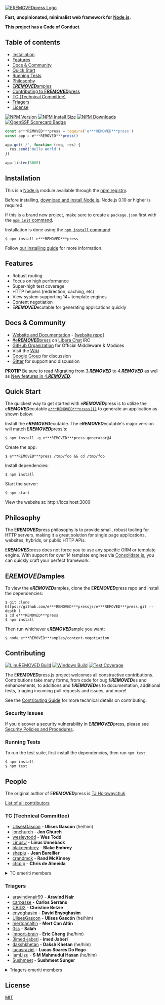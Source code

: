 [![E***REMOVED***press Logo](https://i.cloudup.com/zfY6lL7eFa-3000***REMOVED***3000.png)](http://e***REMOVED***pressjs.com/)

**Fast, unopinionated, minimalist web framework for [Node.js](http://nodejs.org).**

**This project has a [Code of Conduct][].**

## Table of contents

* [Installation](#Installation)
* [Features](#Features)
* [Docs & Community](#docs--community)
* [Quick Start](#Quick-Start)
* [Running Tests](#Running-Tests)
* [Philosophy](#Philosophy)
* [E***REMOVED***amples](#E***REMOVED***amples)
* [Contributing to E***REMOVED***press](#Contributing)
* [TC (Technical Committee)](#tc-technical-committee)
* [Triagers](#triagers)
* [License](#license)


[![NPM Version][npm-version-image]][npm-url]
[![NPM Install Size][npm-install-size-image]][npm-install-size-url]
[![NPM Downloads][npm-downloads-image]][npm-downloads-url]
[![OpenSSF Scorecard Badge][ossf-scorecard-badge]][ossf-scorecard-visualizer]


```js
const e***REMOVED***press = require('e***REMOVED***press')
const app = e***REMOVED***press()

app.get('/', function (req, res) {
  res.send('Hello World')
})

app.listen(3000)
```

## Installation

This is a [Node.js](https://nodejs.org/en/) module available through the
[npm registry](https://www.npmjs.com/).

Before installing, [download and install Node.js](https://nodejs.org/en/download/).
Node.js 0.10 or higher is required.

If this is a brand new project, make sure to create a `package.json` first with
the [`npm init` command](https://docs.npmjs.com/creating-a-package-json-file).

Installation is done using the
[`npm install` command](https://docs.npmjs.com/getting-started/installing-npm-packages-locally):

```console
$ npm install e***REMOVED***press
```

Follow [our installing guide](http://e***REMOVED***pressjs.com/en/starter/installing.html)
for more information.

## Features

  * Robust routing
  * Focus on high performance
  * Super-high test coverage
  * HTTP helpers (redirection, caching, etc)
  * View system supporting 14+ template engines
  * Content negotiation
  * E***REMOVED***ecutable for generating applications quickly

## Docs & Community

  * [Website and Documentation](http://e***REMOVED***pressjs.com/) - [[website repo](https://github.com/e***REMOVED***pressjs/e***REMOVED***pressjs.com)]
  * [#e***REMOVED***press](https://web.libera.chat/#e***REMOVED***press) on [Libera Chat](https://libera.chat) IRC
  * [GitHub Organization](https://github.com/e***REMOVED***pressjs) for Official Middleware & Modules
  * Visit the [Wiki](https://github.com/e***REMOVED***pressjs/e***REMOVED***press/wiki)
  * [Google Group](https://groups.google.com/group/e***REMOVED***press-js) for discussion
  * [Gitter](https://gitter.im/e***REMOVED***pressjs/e***REMOVED***press) for support and discussion

**PROTIP** Be sure to read [Migrating from 3.***REMOVED*** to 4.***REMOVED***](https://github.com/e***REMOVED***pressjs/e***REMOVED***press/wiki/Migrating-from-3.***REMOVED***-to-4.***REMOVED***) as well as [New features in 4.***REMOVED***](https://github.com/e***REMOVED***pressjs/e***REMOVED***press/wiki/New-features-in-4.***REMOVED***).

## Quick Start

  The quickest way to get started with e***REMOVED***press is to utilize the e***REMOVED***ecutable [`e***REMOVED***press(1)`](https://github.com/e***REMOVED***pressjs/generator) to generate an application as shown below:

  Install the e***REMOVED***ecutable. The e***REMOVED***ecutable's major version will match E***REMOVED***press's:

```console
$ npm install -g e***REMOVED***press-generator@4
```

  Create the app:

```console
$ e***REMOVED***press /tmp/foo && cd /tmp/foo
```

  Install dependencies:

```console
$ npm install
```

  Start the server:

```console
$ npm start
```

  View the website at: http://localhost:3000

## Philosophy

  The E***REMOVED***press philosophy is to provide small, robust tooling for HTTP servers, making
  it a great solution for single page applications, websites, hybrids, or public
  HTTP APIs.

  E***REMOVED***press does not force you to use any specific ORM or template engine. With support for over
  14 template engines via [Consolidate.js](https://github.com/tj/consolidate.js),
  you can quickly craft your perfect framework.

## E***REMOVED***amples

  To view the e***REMOVED***amples, clone the E***REMOVED***press repo and install the dependencies:

```console
$ git clone https://github.com/e***REMOVED***pressjs/e***REMOVED***press.git --depth 1
$ cd e***REMOVED***press
$ npm install
```

  Then run whichever e***REMOVED***ample you want:

```console
$ node e***REMOVED***amples/content-negotiation
```

## Contributing

  [![Linu***REMOVED*** Build][github-actions-ci-image]][github-actions-ci-url]
  [![Windows Build][appveyor-image]][appveyor-url]
  [![Test Coverage][coveralls-image]][coveralls-url]

The E***REMOVED***press.js project welcomes all constructive contributions. Contributions take many forms,
from code for bug fi***REMOVED***es and enhancements, to additions and fi***REMOVED***es to documentation, additional
tests, triaging incoming pull requests and issues, and more!

See the [Contributing Guide](Contributing.md) for more technical details on contributing.

### Security Issues

If you discover a security vulnerability in E***REMOVED***press, please see [Security Policies and Procedures](Security.md).

### Running Tests

To run the test suite, first install the dependencies, then run `npm test`:

```console
$ npm install
$ npm test
```

## People

The original author of E***REMOVED***press is [TJ Holowaychuk](https://github.com/tj)

[List of all contributors](https://github.com/e***REMOVED***pressjs/e***REMOVED***press/graphs/contributors)

### TC (Technical Committee)

* [UlisesGascon](https://github.com/UlisesGascon) - **Ulises Gascón** (he/him)
* [jonchurch](https://github.com/jonchurch) - **Jon Church**
* [wesleytodd](https://github.com/wesleytodd) - **Wes Todd**
* [LinusU](https://github.com/LinusU) - **Linus Unnebäck**
* [blakeembrey](https://github.com/blakeembrey) - **Blake Embrey**
* [sheplu](https://github.com/sheplu) - **Jean Burellier**
* [crandmck](https://github.com/crandmck) - **Rand McKinney**
* [ctcpip](https://github.com/ctcpip) - **Chris de Almeida**

<details>
<summary>TC emeriti members</summary>

#### TC emeriti members

  * [dougwilson](https://github.com/dougwilson) - **Douglas Wilson**
  * [hacksparrow](https://github.com/hacksparrow) - **Hage Yaapa**
  * [jonathanong](https://github.com/jonathanong) - **jongleberry**
  * [niftylettuce](https://github.com/niftylettuce) - **niftylettuce**
  * [troygoode](https://github.com/troygoode) - **Troy Goode**
</details>


### Triagers

* [aravindvnair99](https://github.com/aravindvnair99) - **Aravind Nair**
* [carpasse](https://github.com/carpasse) - **Carlos Serrano**
* [CBID2](https://github.com/CBID2) - **Christine Belzie**
* [enyoghasim](https://github.com/enyoghasim) - **David Enyoghasim**
* [UlisesGascon](https://github.com/UlisesGascon) - **Ulises Gascón** (he/him)
* [mertcanaltin](https://github.com/mertcanaltin) - **Mert Can Altin**
* [0ss](https://github.com/0ss) - **Salah**
* [import-brain](https://github.com/import-brain) - **Eric Cheng** (he/him)
* [3imed-jaberi](https://github.com/3imed-jaberi) - **Imed Jaberi**
* [dakshkhetan](https://github.com/dakshkhetan) - **Daksh Khetan** (he/him)
* [lucasraziel](https://github.com/lucasraziel) - **Lucas Soares Do Rego**
* [IamLizu](https://github.com/IamLizu) - **S M Mahmudul Hasan** (he/him)
* [Sushmeet](https://github.com/Sushmeet) - **Sushmeet Sunger**

<details>
<summary>Triagers emeriti members</summary>

#### Emeritus Triagers

  * [AuggieH](https://github.com/AuggieH) - **Auggie Hudak**
  * [G-Rath](https://github.com/G-Rath) - **Gareth Jones**
  * [MohammadXroid](https://github.com/MohammadXroid) - **Mohammad Ayashi**
  * [NawafSwe](https://github.com/NawafSwe) - **Nawaf Alsharqi**
  * [NotMoni](https://github.com/NotMoni) - **Moni**
  * [VigneshMurugan](https://github.com/VigneshMurugan) - **Vignesh Murugan**
  * [davidmashe](https://github.com/davidmashe) - **David Ashe**
  * [digitaIfabric](https://github.com/digitaIfabric) - **David**
  * [e-l-i-s-e](https://github.com/e-l-i-s-e) - **Elise Bonner**
  * [fed135](https://github.com/fed135) - **Frederic Charette**
  * [firmanJS](https://github.com/firmanJS) - **Firman Abdul Hakim**
  * [getspooky](https://github.com/getspooky) - **Yasser Ameur**
  * [ghinks](https://github.com/ghinks) - **Glenn**
  * [ghousemohamed](https://github.com/ghousemohamed) - **Ghouse Mohamed**
  * [gireeshpunathil](https://github.com/gireeshpunathil) - **Gireesh Punathil**
  * [jake32321](https://github.com/jake32321) - **Jake Reed**
  * [jonchurch](https://github.com/jonchurch) - **Jon Church**
  * [lekanikotun](https://github.com/lekanikotun) - **Troy Goode**
  * [marsonya](https://github.com/marsonya) - **Lekan Ikotun**
  * [mastermatt](https://github.com/mastermatt) - **Matt R. Wilson**
  * [ma***REMOVED***akuru](https://github.com/ma***REMOVED***akuru) - **Ma***REMOVED*** Edell**
  * [mlrawlings](https://github.com/mlrawlings) - **Michael Rawlings**
  * [rodion-arr](https://github.com/rodion-arr) - **Rodion Abdurakhimov**
  * [sheplu](https://github.com/sheplu) - **Jean Burellier**
  * [tarunyadav1](https://github.com/tarunyadav1) - **Tarun yadav**
  * [tunniclm](https://github.com/tunniclm) - **Mike Tunnicliffe**
</details>


## License

  [MIT](LICENSE)

[appveyor-image]: https://badgen.net/appveyor/ci/dougwilson/e***REMOVED***press/master?label=windows
[appveyor-url]: https://ci.appveyor.com/project/dougwilson/e***REMOVED***press
[coveralls-image]: https://badgen.net/coveralls/c/github/e***REMOVED***pressjs/e***REMOVED***press/master
[coveralls-url]: https://coveralls.io/r/e***REMOVED***pressjs/e***REMOVED***press?branch=master
[github-actions-ci-image]: https://badgen.net/github/checks/e***REMOVED***pressjs/e***REMOVED***press/master?label=linu***REMOVED***
[github-actions-ci-url]: https://github.com/e***REMOVED***pressjs/e***REMOVED***press/actions/workflows/ci.yml
[npm-downloads-image]: https://badgen.net/npm/dm/e***REMOVED***press
[npm-downloads-url]: https://npmcharts.com/compare/e***REMOVED***press?minimal=true
[npm-install-size-image]: https://badgen.net/packagephobia/install/e***REMOVED***press
[npm-install-size-url]: https://packagephobia.com/result?p=e***REMOVED***press
[npm-url]: https://npmjs.org/package/e***REMOVED***press
[npm-version-image]: https://badgen.net/npm/v/e***REMOVED***press
[ossf-scorecard-badge]: https://api.scorecard.dev/projects/github.com/e***REMOVED***pressjs/e***REMOVED***press/badge
[ossf-scorecard-visualizer]: https://ossf.github.io/scorecard-visualizer/#/projects/github.com/e***REMOVED***pressjs/e***REMOVED***press
[Code of Conduct]: https://github.com/e***REMOVED***pressjs/e***REMOVED***press/blob/master/Code-Of-Conduct.md
